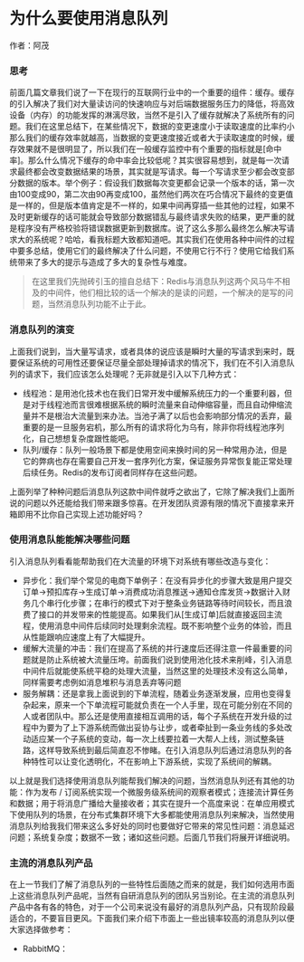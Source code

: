 # 为什么要使用消息队列
作者：阿茂

### 思考
前面几篇文章我们说了一下在现行的互联网行业中的一个重要的组件：缓存。缓存的引入解决了我们对大量读访问的快速响应与对后端数据服务压力的降低，将高效设备（内存）的功能发挥的淋漓尽致，当然不是引入了缓存就解决了系统所有的问题。我们在这里总结下，在某些情况下，数据的变更速度小于读取速度的比率约小那么我们的缓存效率就越高，当数据的变更速度接近或者大于读取速度的时候，缓存效果就不是很明显了，所以我们在一般缓存监控中有个重要的指标就是[命中率]。那么什么情况下缓存的命中率会比较低呢？其实很容易想到，就是每一次请求最终都会改变数据结果的场景，其实就是写请求。每一个写请求至少都会改变部分数据的版本。举个例子：假设我们数据每次变更都会记录一个版本的话，第一次由100变成90，第二次由90再变成100，虽然他们两次在巧合情况下最终的变更值是一样的，但是版本值肯定是不一样的，如果中间再穿插一些其他的过程，如果不及时更新缓存的话可能就会导致部分数据错乱与最终请求失败的结果，更严重的就是程序没有严格校验将错误数据更新到数据库。说了这么多那么最终怎么解决写请求大的系统呢？哈哈，看我标题大致都知道吧。其实我们在使用各种中间件的过程中要多总结，使用它们的最终解决了什么问题，不使用它行不行？使用它给我们系统带来了多大的提示与造成了多大的复杂性与难度。
>在这里我们先抛砖引玉的擅自总结下：Redis与消息队列这两个风马牛不相及的中间件，他们相比较的话一个解决的是读的问题，一个解决的是写的问题，当然消息队列功能不止于此。

### 消息队列的演变
上面我们说到，当大量写请求，或者具体的说应该是瞬时大量的写请求到来时，既要保证系统的可用性还要保证尽量全部处理掉请求的情况下，我们在不引入消息队列的请求下，我们应该怎么处理呢？无非就是引入以下几种方式：

- 线程池：是用池化技术也在我们日常开发中缓解系统压力的一个重要利器，但是对于线程池而言很难根据系统的瞬时流量来自动伸缩容量，而且自动伸缩流量并不是根治大流量到来办法。当池子满了以后也会影响部分情况的丢弃，最重要的是一旦服务宕机，那么所有的请求将化为乌有，除非你将线程池序列化，自己想想复杂度跟性能吧。
- 队列/缓存：队列一般场景下都是使用空间来换时间的另一种常用办法，但是它的弊病也存在需要自己开发一套序列化方案，保证服务异常恢复能正常处理后续任务。Redis的发布订阅者同样存在这些问题。

上面列举了种种问题后消息队列这款中间件就呼之欲出了，它除了解决我们上面所说的问题以外还能给我们带来跟多惊喜。在开发团队资源有限的情况下直接拿来开箱即用不比你自己实现上述功能好吗？
### 使用消息队能能解决哪些问题
引入消息队列看看能帮助我们在大流量的环境下对系统有哪些改造与变化：
 - 异步化：我们举个常见的电商下单例子：在没有异步化的步骤大致是用户提交订单->预扣库存->生成订单->消费成功消息推送->通知仓库发货->数据计入财务几个串行化步骤；在串行的模式下对于整条业务链路等待时间较长，而且浪费了接口的并发带来的性能提高。如果我们从[生成订单]后就直接返回主流程，使用消息中间件后续同时处理剩余流程。既不影响整个业务的体验，而且从性能跟响应速度上有了大幅提升。
 - 缓解大流量的冲击：我们在提高了系统的并行速度后还得注意一件最重要的问题就是防止系统被大流量压垮。前面我们说到使用池化技术来削峰，引入消息中间件后就能使系统平稳的处理大流量，当然这里的处理技术没有这么简单，同样需要考虑例如消息堆积与消息丢弃等问题
 - 服务解耦：还是拿我上面说到的下单流程，随着业务逐渐发展，应用也变得复杂起来，原来一个下单流程可能就负责在一个人手里，现在可能分别在不同的人或者团队中。那么还是使用直接相互调用的话，每个子系统在开发升级的过程中为要为了上下游系统而做出妥协与让步，或者牵扯到一条业务线的多处改动适应某一个子系统的变动，每一次上线要拉着一大帮人上线，测试整条链路，这样导致系统到最后简直忍不惨睹。在引入消息队列后通过消息队列的各种特性可以让变化透明化，不在影响上下游系统，实现了系统间的解耦。
 
 以上就是我们选择使用消息队列能帮我们解决的问题，当然消息队列还有其他的功能：作为发布 / 订阅系统实现一个微服务级系统间的观察者模式；连接流计算任务和数据；用于将消息广播给大量接收者；其实在提升一个高度来说：在单应用模式下使用队列的场景，在分布式集群环境下大多都能使用消息队列来解决，当然使用消息队列给我我们带来这么多好处的同时也要做好它带来的常见性问题：消息延迟问题；系统复杂度；数据不一致；诸如这些问题。后面几节我们将展开详细说明。
 
 ### 主流的消息队列产品
 在上一节我们了解了消息队列的一些特性后面随之而来的就是，我们如何选用市面上这些消息队列产品呢，当然有自研消息队列的团队另当别论。在主流的消息队列产品中各有各的特色，对于一个公司来说没有最好的消息队列产品，只有现阶段最适合的，不要盲目更风。下面我们来介绍下市面上一些出镜率较高的消息队列以便大家选择做参考：
 
 - RabbitMQ：

